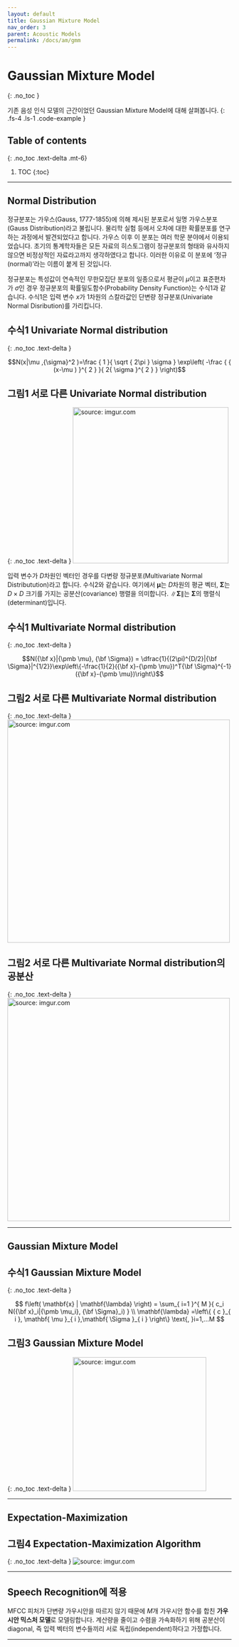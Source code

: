 ```yaml
---
layout: default
title: Gaussian Mixture Model
nav_order: 3
parent: Acoustic Models
permalink: /docs/am/gmm
---
```


# Gaussian Mixture Model
{: .no_toc }

기존 음성 인식 모델의 근간이었던 Gaussian Mixture Model에 대해 살펴봅니다.
{: .fs-4 .ls-1 .code-example }


## Table of contents
{: .no_toc .text-delta .mt-6}

1. TOC
{:toc}

---


## Normal Distribution

정규분포는 가우스(Gauss, 1777-1855)에 의해 제시된 분포로서 일명 가우스분포(Gauss Distribution)라고 불립니다. 물리학 실험 등에서 오차에 대한 확률분포를 연구하는 과정에서 발견되었다고 합니다. 가우스 이후 이 분포는 여러 학문 분야에서 이용되었습니다. 초기의 통계학자들은 모든 자료의 히스토그램이 정규분포의 형태와 유사하지 않으면 비정상적인 자료라고까지 생각하였다고 합니다. 이러한 이유로 이 분포에 ‘정규(normal)’라는 이름이 붙게 된 것입니다.

정규분포는 특성값이 연속적인 무한모집단 분포의 일종으로서 평균이 $\mu$이고 표준편차가 $\sigma$인 경우 정규분포의 확률밀도함수(Probability Density Function)는 수식1과 같습니다. 수식1은 입력 변수 $x$가 1차원의 스칼라값인 단변량 정규분포(Univariate Normal Disribution)를 가리킵니다.


## **수식1** Univariate Normal distribution
{: .no_toc .text-delta }

$$N(x|\mu ,{\sigma}^2 )=\frac { 1 }{ \sqrt { 2\pi  } \sigma  } \exp\left( -\frac { { (x-\mu ) }^{ 2 } }{ 2{ \sigma  }^{ 2 } }  \right)$$


## **그림1** 서로 다른 Univariate Normal distribution
{: .no_toc .text-delta }
<img src="https://i.imgur.com/28YetdP.png" width="350px" title="source: imgur.com" />


입력 변수가 $D$차원인 벡터인 경우를 다변량 정규분포(Multivariate Normal Distributution)라고 합니다. 수식2와 같습니다. 여기에서 $\mathbf{\mu}$는 $D$차원의 평균 벡터, $\mathbf{\Sigma}$는 $D \times D$ 크기를 가지는 공분산(covariance) 행렬을 의미합니다. $\|\mathbf{\Sigma}\|$는 $\mathbf{\Sigma}$의 행렬식(determinant)입니다.


## **수식1** Multivariate Normal distribution
{: .no_toc .text-delta }

$$N({\bf x}|{\pmb \mu}, {\bf \Sigma}) = \dfrac{1}{(2\pi)^{D/2}|{\bf \Sigma}|^{1/2}}\exp\left\{-\frac{1}{2}({\bf x}-{\pmb \mu})^T{\bf \Sigma}^{-1}({\bf x}-{\pmb \mu})\right\}$$


## **그림2** 서로 다른 Multivariate Normal distribution
{: .no_toc .text-delta }
<img src="https://i.imgur.com/V7DNP2Z.png" width="500px" title="source: imgur.com" />


## **그림2** 서로 다른 Multivariate Normal distribution의 공분산
{: .no_toc .text-delta }
<img src="https://i.imgur.com/yvfGIqv.png" width="500px" title="source: imgur.com" />


---


## Gaussian Mixture Model


## **수식1** Gaussian Mixture Model
{: .no_toc .text-delta }

$$
f\left( \mathbf{x} | \mathbf{\lambda}  \right) = \sum_{ i=1  }^{ M }{ c_i N({\bf x}_i|{\pmb \mu_i}, {\bf \Sigma}_i) } \\ \mathbf{\lambda} =\left\{ { c }_{ i }, \mathbf{ \mu  }_{ i },\mathbf{ \Sigma  }_{ i } \right\} \text{,   }i=1,...M
$$


## **그림3** Gaussian Mixture Model
{: .no_toc .text-delta }
<img src="https://i.imgur.com/u7tDOSE.png" width="300px" title="source: imgur.com" />



---


## Expectation-Maximization


## **그림4** Expectation-Maximization Algorithm
{: .no_toc .text-delta }
<img src="https://i.imgur.com/rXG3zOn.png" title="source: imgur.com" />

---


## Speech Recognition에 적용


MFCC 피처가 단변량 가우시안을 따르지 않기 때문에 $M$개 가우시안 함수를 합친 **가우시안 믹스처 모델**로 모델링합니다. 계산량을 줄이고 수렴을 가속화하기 위해 공분산이 diagonal, 즉 입력 벡터의 변수들끼리 서로 독립(independent)하다고 가정합니다.

---